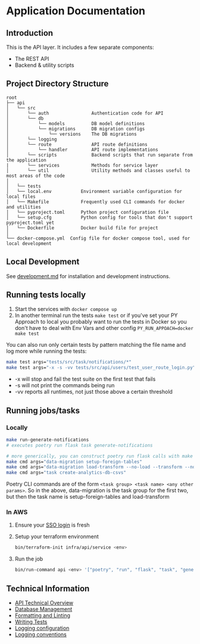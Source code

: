 # Application Documentation

## Introduction

This is the API layer. It includes a few separate components:

* The REST API
* Backend & utility scripts

## Project Directory Structure

```text
root
├── api
│   └── src
│       └── auth                Authentication code for API
│       └── db
│           └── models          DB model definitions
│           └── migrations      DB migration configs
│               └── versions    The DB migrations
│       └── logging
│       └── route               API route definitions
│           └── handler         API route implementations
│       └── scripts             Backend scripts that run separate from the application
|       └── services            Methods for service layer
│       └── util                Utility methods and classes useful to most areas of the code
│
│   └── tests
│   └── local.env           Environment variable configuration for local files
│   └── Makefile            Frequently used CLI commands for docker and utilities
│   └── pyproject.toml      Python project configuration file
│   └── setup.cfg           Python config for tools that don't support pyproject.toml yet
│   └── Dockerfile          Docker build file for project
│
└── docker-compose.yml  Config file for docker compose tool, used for local development
```

## Local Development

See [development.md](../documentation/api/development.md) for installation and development instructions.

## Running tests locally
1. Start the services with `docker compose up`
2. In another terminal run the tests `make test` or if you've set your PY Approach to local you probably want to run the tests in Docker so you don't have to deal with Env Vars and other config `PY_RUN_APPOACH=docker make test`

You can also run only certain tests by pattern matching the file name and log more while running the tests:
```bash
make test args="tests/src/task/notifications/*"
make test args="-x -s -vv tests/src/api/users/test_user_route_login.py"
```
* -x will stop and fail the test suite on the first test that fails
* -s will not print the commands being run
* -vv reports all runtimes, not just those above a certain threshold

## Running jobs/tasks

### Locally

```bash
make run-generate-notifications
# executes poetry run flask task generate-notifications

# more generically, you can construct poetry run flask calls with make cmd
make cmd args="data-migration setup-foreign-tables"
make cmd args="data-migration load-transform --no-load --transform --no-set-current"
make cmd args="task create-analytics-db-csvs"
```

Poetry CLI commands are of the form `<task group> <task name> <any other params>`. So in the above, data-migration is the task group for the first two, but then the task name is setup-foreign-tables and load-transform

### In AWS

1. Ensure your [SSO login](documentation/infra/set-up-infrastructure-tools.md#recommended-aws-profile-set-up) is fresh
2. Setup your terraform environment

   ```bash
   bin/terraform-init infra/api/service <env>
   ```

3. Run the job

   ```bash
   bin/run-command api <env> '["poetry", "run", "flask", "task", "generate-notifications"]'
   ```

## Technical Information

* [API Technical Overview](../documentation/api/technical-overview.md)
* [Database Management](../documentation/api/database/database-management.md)
* [Formatting and Linting](../documentation/api/formatting-and-linting.md)
* [Writing Tests](../documentation/api/writing-tests.md)
* [Logging configuration](../documentation/api/monitoring-and-observability/logging-configuration.md)
* [Logging conventions](../documentation/api/monitoring-and-observability/logging-conventions.md)
